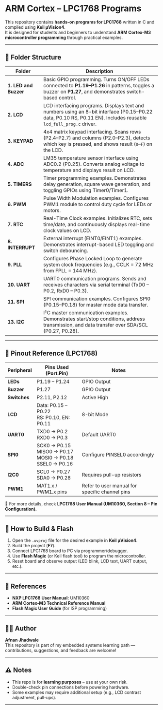 # ARM Cortex – LPC1768 Programs

This repository contains **hands-on programs for LPC1768** written in C and compiled using **Keil µVision4**.  
It is designed for students and beginners to understand **ARM Cortex-M3 microcontroller programming** through practical examples.

---

## 📁 Folder Structure

| Folder | Description |
|-------|-------------|
| **1. LED and Buzzer** | Basic GPIO programming. Turns ON/OFF LEDs connected to **P1.19–P1.26** in patterns, toggles a buzzer on **P1.27**, and demonstrates switch-based control. |
| **2. LCD** | LCD interfacing programs. Displays text and numbers using an 8-bit interface (P0.15–P0.22 data, P0.10 RS, P0.11 EN). Includes reusable `lcd_full_prog.c` driver. |
| **3. KEYPAD** | 4x4 matrix keypad interfacing. Scans rows (P2.4–P2.7) and columns (P2.0–P2.3), detects which key is pressed, and shows result (`0–F`) on the LCD. |
| **4. ADC** | LM35 temperature sensor interface using ADC0.2 (P0.25). Converts analog voltage to temperature and displays result on LCD. |
| **5. TIMERS** | Timer programming examples. Demonstrates delay generation, square wave generation, and toggling GPIOs using Timer0/Timer1. |
| **6. PWM** | Pulse Width Modulation examples. Configures PWM1 module to control duty cycle for LEDs or motors. |
| **7. RTC** | Real-Time Clock examples. Initializes RTC, sets time/date, and continuously displays real-time clock values on LCD. |
| **8. INTERRUPT** | External interrupt (EINT0/EINT1) examples. Demonstrates interrupt-based LED toggling and switch debouncing. |
| **9. PLL** | Configures Phase Locked Loop to generate system clock frequencies (e.g., CCLK = 72 MHz from FPLL = 144 MHz). |
| **10. UART** | UART0 communication programs. Sends and receives characters via serial terminal (TxD0 – P0.2, RxD0 – P0.3). |
| **11. SPI** | SPI communication examples. Configures SPI0 (P0.15–P0.18) for master mode data transfer. |
| **13. I2C** | I²C master communication examples. Demonstrates start/stop conditions, address transmission, and data transfer over SDA/SCL (P0.27, P0.28). |

---

## 🔌 Pinout Reference (LPC1768)

| Peripheral | Pins Used (Port.Pin) | Notes |
|-----------|---------------------|-------|
| **LEDs** | P1.19 – P1.24 | GPIO Output |
| **Buzzer** | P1.27 | GPIO Output |
| **Switches** | P2.11, P2.12 | Active High |
| **LCD** | Data: P0.15 – P0.22<br>RS: P0.10, EN: P0.11 | 8-bit Mode |
| **UART0** | TXD0 → P0.2<br>RXD0 → P0.3 | Default UART0 |
| **SPI0** | SCK0 → P0.15<br>MISO0 → P0.17<br>MOSI0 → P0.18<br>SSEL0 → P0.16 | Configure PINSEL0 accordingly |
| **I2C0** | SCL0 → P0.27<br>SDA0 → P0.28 | Requires pull-up resistors |
| **PWM1** | MAT1.x / PWM1.x pins | Refer to user manual for specific channel pins |

📖 For more details, check **LPC1768 User Manual (UM10360, Section 8 – Pin Configuration).**

---

## 🚀 How to Build & Flash

1. Open the `.uvproj` file for the desired example in **Keil µVision4**.
2. Build the project (**F7**).
3. Connect LPC1768 board to PC via programmer/debugger.
4. Use **Flash Magic** (or Keil flash tool) to program the microcontroller.
5. Reset board and observe output (LED blink, LCD text, UART output, etc.).

---

## 📖 References

- **NXP LPC1768 User Manual:** UM10360  
- **ARM Cortex-M3 Technical Reference Manual**  
- **Flash Magic User Guide** (for ISP programming)

---

## 🧑‍💻 Author

**Afnan Jhadwale**  
This repository is part of my embedded systems learning path — contributions, suggestions, and feedback are welcome!

---

## ⚠️ Notes

- This repo is for **learning purposes** – use at your own risk.  
- Double-check pin connections before powering hardware.  
- Some examples may require additional setup (e.g., LCD contrast adjustment, pull-ups).  

---


